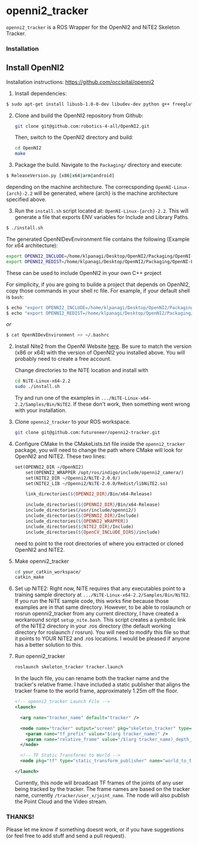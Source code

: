 openni2_tracker
===============

`openni2_tracker` is a ROS Wrapper for the OpenNI2 and NiTE2 Skeleton Tracker.

### Installation

## Install OpenNI2

Installation instructions: https://github.com/occipital/openni2

1. Install dependencies:

```bash
$ sudo apt-get install libusb-1.0-0-dev libudev-dev python g++ freeglut3-dev openjdk-6-jdk
```

2. Clone and build the OpenNI2 repository from Github:

    ```bash
    git clone git@github.com:robotics-4-all/OpenNI2.git
    ```

    Then, switch to the OpenNI2 directory and build:

    ```bash
    cd OpenNI2
    make
    ```

3. Package the build. Navigate to the `Packaging/` directory and execute:

```bash
$ ReleaseVersion.py [x86|x64|arm|android]
```

depending on the machine architecture.
The correcsponding `OpenNI-Linux-{arch}-2.2` will be generated, where \{arch\} is the machine architecture specified above.

3. Run the `install.sh` script located at: `OpenNI-Linux-{arch}-2.2`. This will generate a file that exports ENV variables for Include and Library Paths.

```bash
$ ./install.sh
```

The generated OpenNIDevEnvironment file contains the following (Example for x64 architecture):

```bash
export OPENNI2_INCLUDE=/home/klpanagi/Desktop/OpenNI2/Packaging/OpenNI-Linux-x64-2.2/Include
export OPENNI2_REDIST=/home/klpanagi/Desktop/OpenNI2/Packaging/OpenNI-Linux-x64-2.2/Redist
```

These can be used to include OpenNI2 in your own C++ project

For simplicity, if you are going to builde a project that depends on OpenNI2, copy those commands in your shell rc file. For example, if your default shell is `bash`:

```bash
$ echo "export OPENNI2_INCLUDE=/home/klpanagi/Desktop/OpenNI2/Packaging/OpenNI-Linux-x64-2.2/Include" >> ~/.bashrc
$ echo "export OPENNI2_REDIST=/home/klpanagi/Desktop/OpenNI2/Packaging/OpenNI-Linux-x64-2.2/Redist" >> ~/.bashrc
```

*or*

```bash
$ cat OpenNIDevEnvironment >> ~/.bashrc
```


2. Install Nite2 from the OpenNI Website [here](http://www.openni.org/files/nite/?count=1&download=http://www.openni.org/wp-content/uploads/2013/10/NiTE-Linux-x64-2.2.tar1.zip).  Be sure to match the version (x86 or x64) with the version of OpenNI2 you installed above.
You will probably need to create a free account.

    Change directories to the NiTE location and install with

    ```bash
    cd NiTE-Linux-x64-2.2
    sudo ./install.sh
    ```
    Try and run one of the examples in `.../NiTE-Linux-x64-2.2/Samples/Bin/NiTE2`.  If these don't work, then something went wrong with your installation.

3. Clone `openni2_tracker` to your ROS workspace.

    ```bash
    git clone git@github.com:futureneer/openni2-tracker.git
    ```

4. Configure CMake
    In the CMakeLists.txt file inside the `openni2_tracker` package, you will need to change the path where CMake will look for OpenNI2 and NiTE2.  These two lines:

    ```makefile
    set(OPENNI2_DIR ~/OpenNI2)
		set(OPENNI2_WRAPPER /opt/ros/indigo/include/openni2_camera/)
		set(NITE2_DIR ~/Openni2/NiTE-2.0.0/)
		set(NITE2_LIB ~/Openni2/NiTE-2.0.0/Redist/libNiTE2.so)

		link_directories(${OPENNI2_DIR}/Bin/x64-Release)

		include_directories(${OPENNI2_DIR}/Bin/x64-Release)
		include_directories(/usr/include/openni2/)
		include_directories(${OPENNI2_DIR}/Include)
		include_directories(${OPENNI2_WRAPPER})
		include_directories(${NITE2_DIR}/Include)
		include_directories(${OpenCV_INCLUDE_DIRS}/include)
    ```
    need to point to the root directories of where you extracted or cloned OpenNI2 and NiTE2.


5. Make openni2_tracker

    ```bash
    cd your_catkin_workspace/
    catkin_make
    ```

6. Set up NiTE2: Right now, NiTE requires that any executables point to a training sample directory at `.../NiTE-Linux-x64-2.2/Samples/Bin/NiTE2`.  If you run the NiTE sample code, this works fine because those examples are in that same directory.  However, to be able to roslaunch or rosrun openni2_tracker from any current directory, I have created a workaround script `setup_nite.bash`.  This script creates a symbolic link of the NiTE2 directory in your .ros directory (the default working directory for roslaunch / rosrun).  You will need to modify this file so that it points to YOUR NiTE2 and .ros locations.  I would be pleased if anyone has a better solution to this.
7. Run openni2_tracker

    ```bash
    roslaunch skeleton_tracker tracker.launch
    ```

    In the lauch file, you can rename both the tracker name and the tracker's relative frame.  I have included a static publisher that aligns the tracker frame to the world frame, approximately 1.25m off the floor.

    ```xml
    <!-- openni2_tracker Launch File -->
    <launch>

      <arg name="tracker_name" default="tracker" />

      <node name="tracker" output="screen" pkg="skeleton_tracker" type="tracker" >
        <param name="tf_prefix" value="$(arg tracker_name)" />
        <param name="relative_frame" value="/$(arg tracker_name)_depth_frame" />
      </node>

      <!-- TF Static Transforms to World -->
      <node pkg="tf" type="static_transform_publisher" name="world_to_tracker" args=" 0 0 1.25 1.5707 0 1.7707  /world /$(arg tracker_name)_depth_frame 100"/>

    </launch>
    ```

    Currently, this node will broadcast TF frames of the joints of any user being tracked by the tracker.  The frame names are based on the tracker name, currently `/tracker/user_x/joint_name`. The node will also publish the Point Cloud and the Video stream.

### THANKS!
Please let me know if something doesnt work, or if you have suggestions (or feel free to add stuff and send a pull request).
